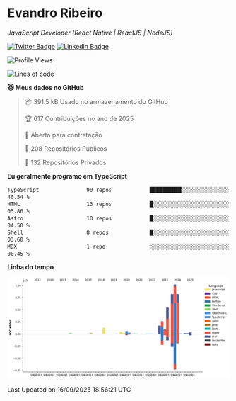 # Evandro **Ribeiro**

*JavaScript Developer (React Native | ReactJS | NodeJS)*

[![Twitter Badge](https://img.shields.io/badge/-@ribeiroevandro-201B2D?style=flat-square&labelColor=201B2D&logo=twitter&logoColor=white&link=https://twitter.com/ribeiroevandro)](https://twitter.com/ribeiroevandro) 
[![Linkedin Badge](https://img.shields.io/badge/-Evandro%20Ribeiro-201B2D?style=flat-square&logo=Linkedin&logoColor=white&link=https://www.linkedin.com/in/ribeiroevandro)](https://www.linkedin.com/in/ribeiroevandro) 


<!--START_SECTION:waka-->
![Profile Views](http://img.shields.io/badge/Visualizac%C3%B5es%20do%20perfil-0-blue)

![Lines of code](https://img.shields.io/badge/Desde%20o%20Hello%20World%20eu%20escrevi-41.1%20million%20linhas%20de%20c%C3%B3digo-blue)

**🐱 Meus dados no GitHub** 

> 📦 391.5 kB Usado no armazenamento do GitHub 
 > 
> 🏆 617 Contribuições no ano de 2025
 > 
> 💼 Aberto para contratação
 > 
> 📜 208 Repositórios Públicos 
 > 
> 🔑 132 Repositórios Privados 
 > 
**Eu geralmente programo em TypeScript** 

```text
TypeScript               90 repos            ██████████░░░░░░░░░░░░░░░   40.54 % 
HTML                     13 repos            █░░░░░░░░░░░░░░░░░░░░░░░░   05.86 % 
Astro                    10 repos            █░░░░░░░░░░░░░░░░░░░░░░░░   04.50 % 
Shell                    8 repos             █░░░░░░░░░░░░░░░░░░░░░░░░   03.60 % 
MDX                      1 repo              ░░░░░░░░░░░░░░░░░░░░░░░░░   00.45 % 
```



**Linha do tempo**

![Lines of Code chart](https://raw.githubusercontent.com/ribeiroevandro/ribeiroevandro/main/assets/bar_graph.png)


 Last Updated on 16/09/2025 18:56:21 UTC
<!--END_SECTION:waka-->
